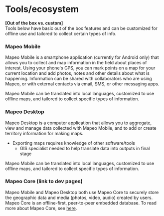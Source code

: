# Tools/ecosystem

**\[Out of the box vs. custom\]**  
Tools below have basic out of the box features and can be customized for offline use and tailored to collect certain types of info.

### Mapeo Mobile

Mapeo Mobile is a smartphone application \(currently for Android only\) that allows you to collect and map information in the field about places of interest. Using your phone's GPS, you can mark points on a map for your current location and add photos, notes and other details about what is happening. Information can be shared with collaborators who are using Mapeo, or with external contacts via email, SMS, or other messaging apps.

Mapeo Mobile can be translated into local languages, customized to use offline maps, and tailored to collect specific types of information. 

### Mapeo Desktop

Mapeo Desktop is a computer application that allows you to aggregate, view and manage data collected with Mapeo Mobile, and to add or create territory information for making maps. 

* Exporting maps requires knowledge of other software/tools
  * GIS specialist needed to help translate data into outputs in final stage

Mapeo Mobile can be translated into local languages, customized to use offline maps, and tailored to collect specific types of information. 

### Mapeo Core \(link to dev pages\)

Mapeo Mobile and Mapeo Desktop both use Mapeo Core to securely store the geographic data and media \(photos, video, audio\) created by users. Mapeo Core is an offline-first, peer-to-peer embedded database. To read more about Mapeo Core, see [here](https://mapeo-core-docs-git-first-draft-digidem.vercel.app/). 



